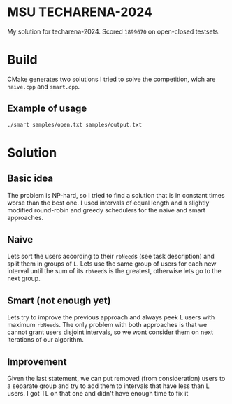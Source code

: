 # MSU TECHARENA-2024
My solution for techarena-2024. Scored ```1899670``` on open-closed testsets.
# Build
CMake generates two solutions I tried to solve the competition, wich are ```naive.cpp``` and ```smart.cpp```.
## Example of usage
```sh
./smart samples/open.txt samples/output.txt
```
# Solution
## Basic idea
The problem is NP-hard, so I tried to find a solution that is in constant times worse than the best one. I used intervals of equal length and a slightly modified round-robin and greedy schedulers for the naive and smart approaches.
## Naive
Lets sort the users according to their ```rbNeed```s (see task description) and split them in groups of ```L```. Lets use the same group of users for each new interval until the sum of its ```rbNeed```s is the greatest, otherwise lets go to the next group.
## Smart (not enough yet)
Lets try to improve the previous approach and always peek L users with maximum ```rbNeed```s. The only problem with both approaches is that we cannot grant users disjoint intervals, so we wont consider them on next iterations of our algorithm.
## Improvement
Given the last statement, we can put removed (from consideration) users to a separate group and try to add them to  intervals that have less than L users. I got TL on that one and didn't have enough time to fix it